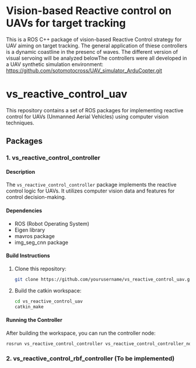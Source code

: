 # Vision-based Reactive control on UAVs for target tracking
This is a ROS C++ package of vision-based Reactive Control strategy for UAV aiming on target tracking. The general application of thiese controllers is a dynamic coastline in the presenc of waves. The different version of visual servoing will be analyzed belowThe controllers were all developed in a UAV synthetic simulation environment: https://github.com/sotomotocross/UAV_simulator_ArduCopter.git

# vs_reactive_control_uav

This repository contains a set of ROS packages for implementing reactive control for UAVs (Unmanned Aerial Vehicles) using computer vision techniques.

## Packages

### 1. vs_reactive_control_controller

#### Description

The `vs_reactive_control_controller` package implements the reactive control logic for UAVs. It utilizes computer vision data and features for control decision-making.

#### Dependencies

- ROS (Robot Operating System)
- Eigen library
- mavros package
- img_seg_cnn package

#### Build Instructions

1. Clone this repository:

    ```bash
    git clone https://github.com/yourusername/vs_reactive_control_uav.git
    ```

2. Build the catkin workspace:

    ```bash
    cd vs_reactive_control_uav
    catkin_make
    ```

#### Running the Controller

After building the workspace, you can run the controller node:

```bash
rosrun vs_reactive_control_controller vs_reactive_control_controller_node
```

### 2. vs_reactive_control_rbf_controller (To be implemented)
